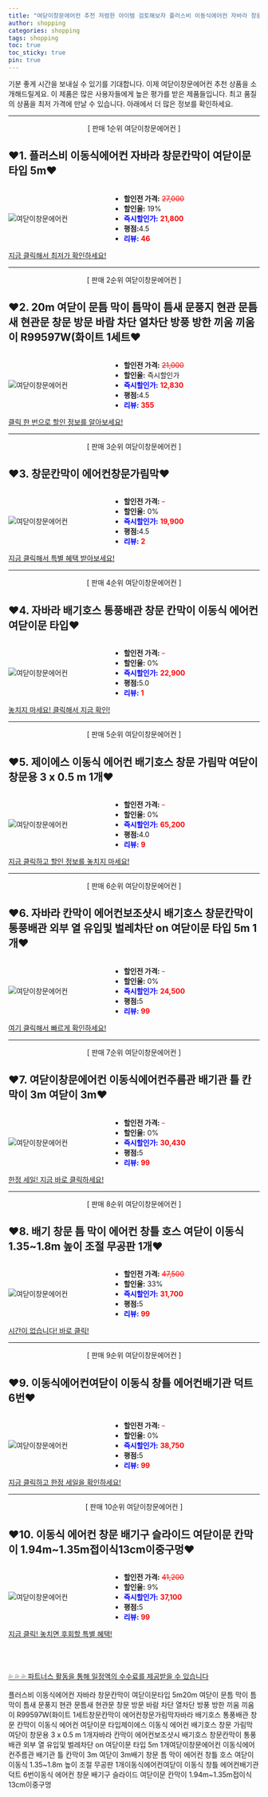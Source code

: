 ```yaml
---
title: "여닫이창문에어컨 추천 저렴한 아이템 검토해보자 플러스비 이동식에어컨 자바라 창문칸막이 여닫이문타입"
author: shopping
categories: shopping
tags: shopping
toc: true
toc_sticky: true
pin: true
---
```

기분 좋게 시간을 보내실 수 있기를 기대합니다. 이제 여닫이창문에어컨 추천 상품을 소개해드릴게요. 이 제품은 많은 사용자들에게 높은 평가를 받은 제품들입니다. 최고 품질의 상품을 최저 가격에 만날 수 있습니다. 아래에서 더 많은 정보를 확인하세요.

---
<p class="toplist" style="margin: 0 auto; display: block; width: fit-content;">[ 판매 1순위 여닫이창문에어컨 ]</p>

<h2><strong>❤️1. 플러스비 이동식에어컨 자바라 창문칸막이 여닫이문타입 5m❤️</strong></h2>

<div style="display: flex; align-items: center;">
    <div style="flex: 0.4;">
        <img src="https://thumbnail10.coupangcdn.com/thumbnails/remote/230x230ex/image/vendor_inventory/4a0d/c27b0b55893404a87a42754150e3856c4f777ec192ca29dfd70d1b537d97.jpg" alt="여닫이창문에어컨" style="max-width: 100%;">
    </div>
    <div style="flex: 0.6; margin-left: 10px;">
        <ul>
            <li><strong>할인전 가격:</strong> <del style="color: red;">27,000</del></li>
            <li><strong>할인율:</strong> 19%</li>
            <li><span style='color:blue'><strong>즉시할인가:</strong></span> <span style='color:red'><strong>21,800</strong></span></li>
            <li><strong>평점:</strong>4.5</li>
            <li><span style='color:blue'><strong>리뷰:</strong></span> <span style='color:red'><strong>46</strong></span></li>
        </ul>
    </div>
</div>
<div class="center">
    <a href="https://William4Davisa.github.io?lptag=AF9450613&subid=githubio&pageKey=6392453279&traceid=V0-153&itemId=13252666906&vendorItemId=80510510444" class="myButton">
        지금 클릭해서 최저가 확인하세요!
    </a>
</div>


---
<p class="toplist" style="margin: 0 auto; display: block; width: fit-content;">[ 판매 2순위 여닫이창문에어컨 ]</p>

<h2><strong>❤️2. 20m 여닫이 문틈 막이 틈막이 틈새 문풍지 현관 문틈새 현관문 창문 방문 바람 차단 열차단 방풍 방한 끼움 끼움이 R99597W(화이트 1세트❤️</strong></h2>

<div style="display: flex; align-items: center;">
    <div style="flex: 0.4;">
        <img src="https://thumbnail8.coupangcdn.com/thumbnails/remote/230x230ex/image/vendor_inventory/471e/66c010a915080df47d3e1f2db7af1f4d3267f0f8a2b437ea0b69ebb0bd2d.jpg" alt="여닫이창문에어컨" style="max-width: 100%;">
    </div>
    <div style="flex: 0.6; margin-left: 10px;">
        <ul>
            <li><strong>할인전 가격:</strong> <del style="color: red;">21,000</del></li>
            <li><strong>할인율:</strong> 즉시할인가</li>
            <li><span style='color:blue'><strong>즉시할인가:</strong></span> <span style='color:red'><strong>12,830</strong></span></li>
            <li><strong>평점:</strong>4.5</li>
            <li><span style='color:blue'><strong>리뷰:</strong></span> <span style='color:red'><strong>355</strong></span></li>
        </ul>
    </div>
</div>
<div class="center">
    <a href="https://William4Davisa.github.io?lptag=AF9450613&subid=githubio&pageKey=7680387193&traceid=V0-153&itemId=20512620836&vendorItemId=87590236946" class="myButton">
        클릭 한 번으로 할인 정보를 알아보세요!
    </a>
</div>


---
<p class="toplist" style="margin: 0 auto; display: block; width: fit-content;">[ 판매 3순위 여닫이창문에어컨 ]</p>

<h2><strong>❤️3. 창문칸막이 에어컨창문가림막❤️</strong></h2>

<div style="display: flex; align-items: center;">
    <div style="flex: 0.4;">
        <img src="https://thumbnail10.coupangcdn.com/thumbnails/remote/230x230ex/image/vendor_inventory/3034/d7f4c17fa2c3dc8f9510529654120c64213951269c018e811af1cedc2f03.jpeg" alt="여닫이창문에어컨" style="max-width: 100%;">
    </div>
    <div style="flex: 0.6; margin-left: 10px;">
        <ul>
            <li><strong>할인전 가격:</strong> <del style="color: red;">-</del></li>
            <li><strong>할인율:</strong> 0%</li>
            <li><span style='color:blue'><strong>즉시할인가:</strong></span> <span style='color:red'><strong>19,900</strong></span></li>
            <li><strong>평점:</strong>4.5</li>
            <li><span style='color:blue'><strong>리뷰:</strong></span> <span style='color:red'><strong>2</strong></span></li>
        </ul>
    </div>
</div>
<div class="center">
    <a href="https://William4Davisa.github.io?lptag=AF9450613&subid=githubio&pageKey=6465649597&traceid=V0-153&itemId=14091922596&vendorItemId=84439139876" class="myButton">
        지금 클릭해서 특별 혜택 받아보세요!
    </a>
</div>


---
<p class="toplist" style="margin: 0 auto; display: block; width: fit-content;">[ 판매 4순위 여닫이창문에어컨 ]</p>

<h2><strong>❤️4. 자바라 배기호스 통풍배관 창문 칸막이 이동식 에어컨 여닫이문 타입❤️</strong></h2>

<div style="display: flex; align-items: center;">
    <div style="flex: 0.4;">
        <img src="https://thumbnail10.coupangcdn.com/thumbnails/remote/230x230ex/image/vendor_inventory/3034/d7f4c17fa2c3dc8f9510529654120c64213951269c018e811af1cedc2f03.jpeg" alt="여닫이창문에어컨" style="max-width: 100%;">
    </div>
    <div style="flex: 0.6; margin-left: 10px;">
        <ul>
            <li><strong>할인전 가격:</strong> <del style="color: red;">-</del></li>
            <li><strong>할인율:</strong> 0%</li>
            <li><span style='color:blue'><strong>즉시할인가:</strong></span> <span style='color:red'><strong>22,900</strong></span></li>
            <li><strong>평점:</strong>5.0</li>
            <li><span style='color:blue'><strong>리뷰:</strong></span> <span style='color:red'><strong>1</strong></span></li>
        </ul>
    </div>
</div>
<div class="center">
    <a href="https://William4Davisa.github.io?lptag=AF9450613&subid=githubio&pageKey=6476060950&traceid=V0-153&itemId=14154722939&vendorItemId=84439139895" class="myButton">
        놓치지 마세요! 클릭해서 지금 확인!
    </a>
</div>


---
<p class="toplist" style="margin: 0 auto; display: block; width: fit-content;">[ 판매 5순위 여닫이창문에어컨 ]</p>

<h2><strong>❤️5. 제이에스 이동식 에어컨 배기호스 창문 가림막 여닫이 창문용 3 x 0.5 m 1개❤️</strong></h2>

<div style="display: flex; align-items: center;">
    <div style="flex: 0.4;">
        <img src="https://thumbnail6.coupangcdn.com/thumbnails/remote/230x230ex/image/vendor_inventory/9ddc/cfccc6ab667d806170f7e9f11f5c49ff6ffff9bec927584a80244ce2041c.JPG" alt="여닫이창문에어컨" style="max-width: 100%;">
    </div>
    <div style="flex: 0.6; margin-left: 10px;">
        <ul>
            <li><strong>할인전 가격:</strong> <del style="color: red;">-</del></li>
            <li><strong>할인율:</strong> 0%</li>
            <li><span style='color:blue'><strong>즉시할인가:</strong></span> <span style='color:red'><strong>65,200</strong></span></li>
            <li><strong>평점:</strong>4.0</li>
            <li><span style='color:blue'><strong>리뷰:</strong></span> <span style='color:red'><strong>9</strong></span></li>
        </ul>
    </div>
</div>
<div class="center">
    <a href="https://William4Davisa.github.io?lptag=AF9450613&subid=githubio&pageKey=5486945110&traceid=V0-153&itemId=8482835368&vendorItemId=86970426214" class="myButton">
        지금 클릭하고 할인 정보를 놓치지 마세요!
    </a>
</div>


---
<p class="toplist" style="margin: 0 auto; display: block; width: fit-content;">[ 판매 6순위 여닫이창문에어컨 ]</p>

<h2><strong>❤️6. 자바라 칸막이 에어컨보조샷시 배기호스 창문칸막이 통풍배관 외부 열 유입및 벌레차단 on 여닫이문 타입 5m 1개❤️</strong></h2>

<div style="display: flex; align-items: center;">
    <div style="flex: 0.4;">
        <img src="https://thumbnail10.coupangcdn.com/thumbnails/remote/230x230ex/image/vendor_inventory/afb8/649fb5e325a406d4785878b6b99e3615615de04c73efb0521c1fe668ac2a.jpg" alt="여닫이창문에어컨" style="max-width: 100%;">
    </div>
    <div style="flex: 0.6; margin-left: 10px;">
        <ul>
            <li><strong>할인전 가격:</strong> <del style="color: red;">-</del></li>
            <li><strong>할인율:</strong> 0%</li>
            <li><span style='color:blue'><strong>즉시할인가:</strong></span> <span style='color:red'><strong>24,500</strong></span></li>
            <li><strong>평점:</strong>5</li>
            <li><span style='color:blue'><strong>리뷰:</strong></span> <span style='color:red'><strong>99</strong></span></li>
        </ul>
    </div>
</div>
<div class="center">
    <a href="https://William4Davisa.github.io?lptag=AF9450613&subid=githubio&pageKey=6713537273&traceid=V0-153&itemId=15594179134&vendorItemId=90332336023" class="myButton">
        여기 클릭해서 빠르게 확인하세요!
    </a>
</div>


---
<p class="toplist" style="margin: 0 auto; display: block; width: fit-content;">[ 판매 7순위 여닫이창문에어컨 ]</p>

<h2><strong>❤️7. 여닫이창문에어컨 이동식에어컨주름관 배기관 틀 칸막이 3m 여닫이 3m❤️</strong></h2>

<div style="display: flex; align-items: center;">
    <div style="flex: 0.4;">
        <img src="https://thumbnail7.coupangcdn.com/thumbnails/remote/230x230ex/image/vendor_inventory/0494/469df4c44de29f07502e89b4aac871c18931a95ce0d7381d676e4b955e25.jpeg" alt="여닫이창문에어컨" style="max-width: 100%;">
    </div>
    <div style="flex: 0.6; margin-left: 10px;">
        <ul>
            <li><strong>할인전 가격:</strong> <del style="color: red;">-</del></li>
            <li><strong>할인율:</strong> 0%</li>
            <li><span style='color:blue'><strong>즉시할인가:</strong></span> <span style='color:red'><strong>30,430</strong></span></li>
            <li><strong>평점:</strong>5</li>
            <li><span style='color:blue'><strong>리뷰:</strong></span> <span style='color:red'><strong>99</strong></span></li>
        </ul>
    </div>
</div>
<div class="center">
    <a href="https://William4Davisa.github.io?lptag=AF9450613&subid=githubio&pageKey=7781946571&traceid=V0-153&itemId=21034370288&vendorItemId=88097229121" class="myButton">
        한정 세일! 지금 바로 클릭하세요!
    </a>
</div>


---
<p class="toplist" style="margin: 0 auto; display: block; width: fit-content;">[ 판매 8순위 여닫이창문에어컨 ]</p>

<h2><strong>❤️8. 배기 창문 틈 막이 에어컨 창틀 호스 여닫이 이동식 1.35~1.8m 높이 조절 무공판 1개❤️</strong></h2>

<div style="display: flex; align-items: center;">
    <div style="flex: 0.4;">
        <img src="https://thumbnail9.coupangcdn.com/thumbnails/remote/230x230ex/image/vendor_inventory/1aaf/62deebc49d6e726be4d7b7a3955635b6a2169bad750745dd851c3a34e6d0.jpg" alt="여닫이창문에어컨" style="max-width: 100%;">
    </div>
    <div style="flex: 0.6; margin-left: 10px;">
        <ul>
            <li><strong>할인전 가격:</strong> <del style="color: red;">47,500</del></li>
            <li><strong>할인율:</strong> 33%</li>
            <li><span style='color:blue'><strong>즉시할인가:</strong></span> <span style='color:red'><strong>31,700</strong></span></li>
            <li><strong>평점:</strong>5</li>
            <li><span style='color:blue'><strong>리뷰:</strong></span> <span style='color:red'><strong>99</strong></span></li>
        </ul>
    </div>
</div>
<div class="center">
    <a href="https://William4Davisa.github.io?lptag=AF9450613&subid=githubio&pageKey=7610737974&traceid=V0-153&itemId=20156080614&vendorItemId=87679011891" class="myButton">
        시간이 없습니다! 바로 클릭!
    </a>
</div>


---
<p class="toplist" style="margin: 0 auto; display: block; width: fit-content;">[ 판매 9순위 여닫이창문에어컨 ]</p>

<h2><strong>❤️9. 이동식에어컨여닫이 이동식 창틀 에어컨배기관 덕트 6번❤️</strong></h2>

<div style="display: flex; align-items: center;">
    <div style="flex: 0.4;">
        <img src="https://thumbnail10.coupangcdn.com/thumbnails/remote/230x230ex/image/vendor_inventory/647d/2944b964f368bb52d2e4e5ceed84bcc53437df951f8d61343e114979fe70.jpg" alt="여닫이창문에어컨" style="max-width: 100%;">
    </div>
    <div style="flex: 0.6; margin-left: 10px;">
        <ul>
            <li><strong>할인전 가격:</strong> <del style="color: red;">-</del></li>
            <li><strong>할인율:</strong> 0%</li>
            <li><span style='color:blue'><strong>즉시할인가:</strong></span> <span style='color:red'><strong>38,750</strong></span></li>
            <li><strong>평점:</strong>5</li>
            <li><span style='color:blue'><strong>리뷰:</strong></span> <span style='color:red'><strong>99</strong></span></li>
        </ul>
    </div>
</div>
<div class="center">
    <a href="https://William4Davisa.github.io?lptag=AF9450613&subid=githubio&pageKey=7382689857&traceid=V0-153&itemId=19069933206&vendorItemId=86192595287" class="myButton">
        지금 클릭하고 한정 세일을 확인하세요!
    </a>
</div>


---
<p class="toplist" style="margin: 0 auto; display: block; width: fit-content;">[ 판매 10순위 여닫이창문에어컨 ]</p>

<h2><strong>❤️10. 이동식 에어컨 창문 배기구 슬라이드 여닫이문 칸막이 1.94m~1.35m접이식13cm이중구멍❤️</strong></h2>

<div style="display: flex; align-items: center;">
    <div style="flex: 0.4;">
        <img src="https://thumbnail8.coupangcdn.com/thumbnails/remote/230x230ex/image/vendor_inventory/5b79/76bb163b0c3a1196d2d01c1b4415a30634a7f31d461d2655f23d7d6cc08c.jpg" alt="여닫이창문에어컨" style="max-width: 100%;">
    </div>
    <div style="flex: 0.6; margin-left: 10px;">
        <ul>
            <li><strong>할인전 가격:</strong> <del style="color: red;">41,200</del></li>
            <li><strong>할인율:</strong> 9%</li>
            <li><span style='color:blue'><strong>즉시할인가:</strong></span> <span style='color:red'><strong>37,100</strong></span></li>
            <li><strong>평점:</strong>5</li>
            <li><span style='color:blue'><strong>리뷰:</strong></span> <span style='color:red'><strong>99</strong></span></li>
        </ul>
    </div>
</div>
<div class="center">
    <a href="https://William4Davisa.github.io?lptag=AF9450613&subid=githubio&pageKey=8202339200&traceid=V0-153&itemId=23517209449&vendorItemId=90561098773" class="myButton">
        지금 클릭! 놓치면 후회할 특별 혜택!
    </a>
</div>

<br><br><br>[💦 💦 💦 파트너스 활동을 통해 일정액의 수수료를 제공받을 수 있습니다](https://link.coupang.com/a/bcpT2c)<br><br>플러스비 이동식에어컨 자바라 창문칸막이 여닫이문타입 5m20m 여닫이 문틈 막이 틈막이 틈새 문풍지 현관 문틈새 현관문 창문 방문 바람 차단 열차단 방풍 방한 끼움 끼움이 R99597W(화이트 1세트창문칸막이 에어컨창문가림막자바라 배기호스 통풍배관 창문 칸막이 이동식 에어컨 여닫이문 타입제이에스 이동식 에어컨 배기호스 창문 가림막 여닫이 창문용 3 x 0.5 m 1개자바라 칸막이 에어컨보조샷시 배기호스 창문칸막이 통풍배관 외부 열 유입및 벌레차단 on 여닫이문 타입 5m 1개여닫이창문에어컨 이동식에어컨주름관 배기관 틀 칸막이 3m 여닫이 3m배기 창문 틈 막이 에어컨 창틀 호스 여닫이 이동식 1.35~1.8m 높이 조절 무공판 1개이동식에어컨여닫이 이동식 창틀 에어컨배기관 덕트 6번이동식 에어컨 창문 배기구 슬라이드 여닫이문 칸막이 1.94m~1.35m접이식13cm이중구멍